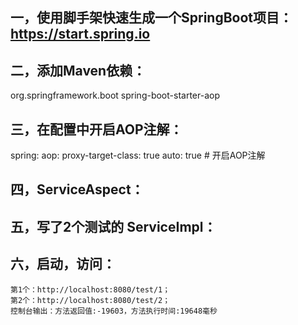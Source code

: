 ## 一，使用脚手架快速生成一个SpringBoot项目：https://start.spring.io


## 二，添加Maven依赖：

<dependency>
    <groupId>org.springframework.boot</groupId>
    <artifactId>spring-boot-starter-aop</artifactId>
</dependency>


## 三，在配置中开启AOP注解：

spring:
    aop:
        proxy-target-class: true
        auto: true  # 开启AOP注解


## 四，ServiceAspect：


## 五，写了2个测试的 ServiceImpl：


## 六，启动，访问：

    第1个：http://localhost:8080/test/1；
    第2个：http://localhost:8080/test/2；
    控制台输出：方法返回值:-19603，方法执行时间:19648毫秒

